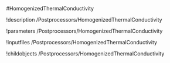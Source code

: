 <!-- MOOSE Object Documentation Stub: Remove this when content is added. -->
#HomogenizedThermalConductivity

!description /Postprocessors/HomogenizedThermalConductivity

!parameters /Postprocessors/HomogenizedThermalConductivity

!inputfiles /Postprocessors/HomogenizedThermalConductivity

!childobjects /Postprocessors/HomogenizedThermalConductivity
